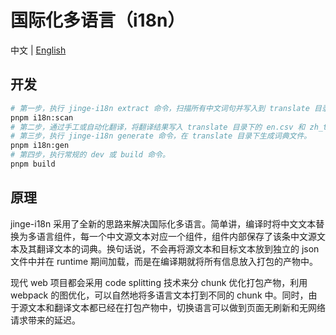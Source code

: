 # 国际化多语言（i18n）

中文 | [English](./)

## 开发

```bash
# 第一步，执行 jinge-i18n extract 命令，扫描所有中文词句并写入到 translate 目录下的 zh_cn.csv。
pnpm i18n:scan
# 第二步，通过手工或自动化翻译，将翻译结果写入 translate 目录下的 en.csv 和 zh_tr.csv
# 第三步，执行 jinge-i18n generate 命令，在 translate 目录下生成词典文件。
pnpm i18n:gen
# 第四步，执行常规的 dev 或 build 命令。
pnpm build
```

## 原理

jinge-i18n 采用了全新的思路来解决国际化多语言。简单讲，编译时将中文文本替换为多语言组件，每一个中文源文本对应一个组件，组件内部保存了该条中文源文本及其翻译文本的词典。换句话说，不会再将源文本和目标文本放到独立的 json 文件中并在 runtime 期间加载，而是在编译期就将所有信息放入打包的产物中。

现代 web 项目都会采用 code splitting 技术来分 chunk 优化打包产物，利用 webpack 的图优化，可以自然地将多语言文本打到不同的 chunk 中。同时，由于源文本和翻译文本都已经在打包产物中，切换语言可以做到页面无刷新和无网络请求带来的延迟。